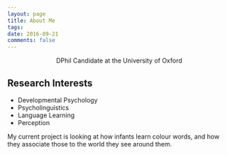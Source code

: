 ```yaml
---
layout: page
title: About Me
tags:
date: 2016-09-21
comments: false
---
```


<center>DPhil Candidate at the University of Oxford</center>

## Research Interests
* Developmental Psychology
* Psycholinguistics
* Language Learning
* Perception

My current project is looking at how infants learn colour words,
and how they associate those to the world they see around them.
